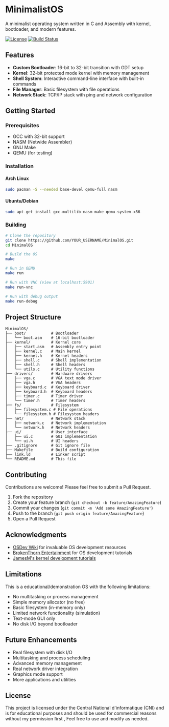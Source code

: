 # MinimalistOS

A minimalist operating system written in C and Assembly with kernel, bootloader, and modern features.

[![License](https://img.shields.io/badge/License-MIT-blue.svg)](LICENSE)
[![Build Status](https://github.com/YOUR_USERNAME/MinimalOS/actions/workflows/build.yml/badge.svg)](https://github.com/YOUR_USERNAME/MinimalOS/actions)

## Features

- **Custom Bootloader**: 16-bit to 32-bit transition with GDT setup
- **Kernel**: 32-bit protected mode kernel with memory management
- **Shell System**: Interactive command-line interface with built-in commands
- **File Manager**: Basic filesystem with file operations
- **Network Stack**: TCP/IP stack with ping and network configuration

## Getting Started

### Prerequisites

- GCC with 32-bit support
- NASM (Netwide Assembler)
- GNU Make
- QEMU (for testing)

### Installation

#### Arch Linux
```bash
sudo pacman -S --needed base-devel qemu-full nasm
```

#### Ubuntu/Debian
```bash
sudo apt-get install gcc-multilib nasm make qemu-system-x86
```

### Building

```bash
# Clone the repository
git clone https://github.com/YOUR_USERNAME/MinimalOS.git
cd MinimalOS

# Build the OS
make

# Run in QEMU
make run

# Run with VNC (view at localhost:5901)
make run-vnc

# Run with debug output
make run-debug
```

## Project Structure

```
MinimalOS/
├── boot/           # Bootloader
│   └── boot.asm    # 16-bit bootloader
├── kernel/         # Kernel core
│   ├── start.asm   # Assembly entry point
│   ├── kernel.c    # Main kernel
│   ├── kernel.h    # Kernel headers
│   ├── shell.c     # Shell implementation
│   ├── shell.h     # Shell headers
│   └── utils.c     # Utility functions
├── drivers/        # Hardware drivers
│   ├── vga.c       # VGA text mode driver
│   ├── vga.h       # VGA headers
│   ├── keyboard.c  # Keyboard driver
│   ├── keyboard.h  # Keyboard headers
│   ├── timer.c     # Timer driver
│   └── timer.h     # Timer headers
├── fs/             # Filesystem
│   ├── filesystem.c # File operations
│   └── filesystem.h # Filesystem headers
├── net/            # Network stack
│   ├── network.c   # Network implementation
│   └── network.h   # Network headers
├── ui/             # User interface
│   ├── ui.c        # GUI implementation
│   └── ui.h        # UI headers
├── .gitignore      # Git ignore file
├── Makefile        # Build configuration
├── link.ld         # Linker script
└── README.md       # This file
```

## Contributing

Contributions are welcome! Please feel free to submit a Pull Request.

1. Fork the repository
2. Create your feature branch (`git checkout -b feature/AmazingFeature`)
3. Commit your changes (`git commit -m 'Add some AmazingFeature'`)
4. Push to the branch (`git push origin feature/AmazingFeature`)
5. Open a Pull Request

## Acknowledgments

- [OSDev Wiki](https://wiki.osdev.org/) for invaluable OS development resources
- [BrokenThorn Entertainment](http://www.brokenthorn.com/Resources/) for OS development tutorials
- [JamesM's kernel development tutorials](http://www.jamesmolloy.co.uk/tutorial_html/)

## Limitations

This is a educational/demonstration OS with the following limitations:

- No multitasking or process management
- Simple memory allocator (no free)
- Basic filesystem (in-memory only)
- Limited network functionality (simulation)
- Text-mode GUI only
- No disk I/O beyond bootloader

## Future Enhancements

- Real filesystem with disk I/O
- Multitasking and process scheduling
- Advanced memory management
- Real network driver integration
- Graphics mode support
- More applications and utilities

## License

This project is licensed under the Central National d'informatique (CNI) and is for educational purposes and should be used for commercial reasons without my permission first , Feel free to use and modify as needed.
